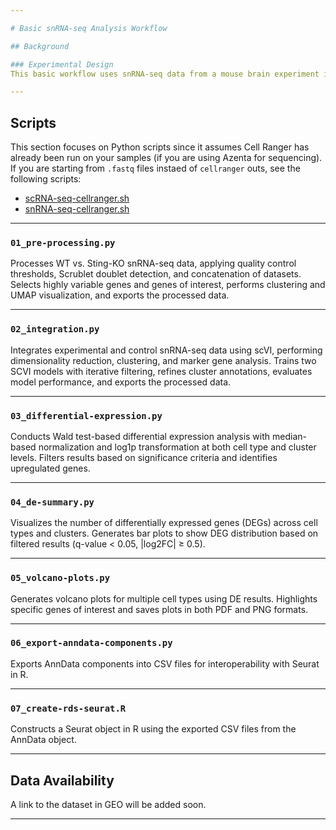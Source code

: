 ```yaml
---

# Basic snRNA-seq Analysis Workflow

## Background

### Experimental Design
This basic workflow uses snRNA-seq data from a mouse brain experiment involving two groups. The data comes from three separate experiments focused on different types of genetic knockouts (WT, global KO, and two conditional cre KO) for a gene of interest in an Alzheimer's mouse model.

---
```


## Scripts

This section focuses on Python scripts since it assumes Cell Ranger has already been run on your samples (if you are using Azenta for sequencing). If you are starting from `.fastq` files instaed of `cellranger` outs, see the following scripts:

- [scRNA-seq-cellranger.sh](scRNA-seq-data/standard-workflow/01_cellranger.sh)
- [snRNA-seq-cellranger.sh](snRNA-seq-data/advanced-workflow/01_cellranger.sh)

---

### `01_pre-processing.py`
Processes WT vs. Sting-KO snRNA-seq data, applying quality control thresholds, Scrublet doublet detection, and concatenation of datasets. Selects highly variable genes and genes of interest, performs clustering and UMAP visualization, and exports the processed data.

---

### `02_integration.py`
Integrates experimental and control snRNA-seq data using scVI, performing dimensionality reduction, clustering, and marker gene analysis. Trains two SCVI models with iterative filtering, refines cluster annotations, evaluates model performance, and exports the processed data.

---

### `03_differential-expression.py`
Conducts Wald test-based differential expression analysis with median-based normalization and log1p transformation at both cell type and cluster levels. Filters results based on significance criteria and identifies upregulated genes.

---

### `04_de-summary.py`
Visualizes the number of differentially expressed genes (DEGs) across cell types and clusters. Generates bar plots to show DEG distribution based on filtered results (q-value < 0.05, |log2FC| ≥ 0.5).

---

### `05_volcano-plots.py`
Generates volcano plots for multiple cell types using DE results. Highlights specific genes of interest and saves plots in both PDF and PNG formats.

---

### `06_export-anndata-components.py`
Exports AnnData components into CSV files for interoperability with Seurat in R.

---

### `07_create-rds-seurat.R`
Constructs a Seurat object in R using the exported CSV files from the AnnData object.

---

## Data Availability
A link to the dataset in GEO will be added soon.

---
